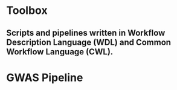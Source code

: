 # Toolbox

## Scripts and pipelines written in Workflow Description Language (WDL) and Common Workflow Language (CWL).

# GWAS Pipeline
